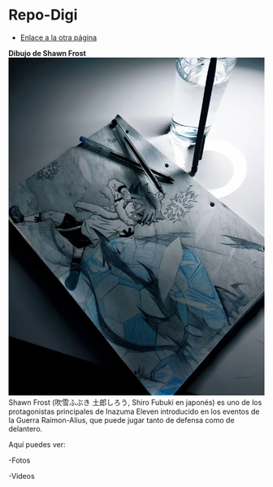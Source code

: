 # Repo-Digi

* [Enlace a la otra página](otro.md)

**Dibujo de Shawn Frost**
  ![Descripción de la imagen](assets/Screenshot_2024-09-17-12-13-49-197_com.zhiliaoapp.musically-edit.jpg)
Shawn Frost (吹雪ふぶき 土郎しろう, Shiro Fubuki en japonés) es uno de los protagonistas principales de Inazuma Eleven introducido en los eventos de la Guerra Raimon-Alius, que puede jugar tanto de defensa como de delantero.

  Aquí puedes ver:

-Fotos

-Videos

